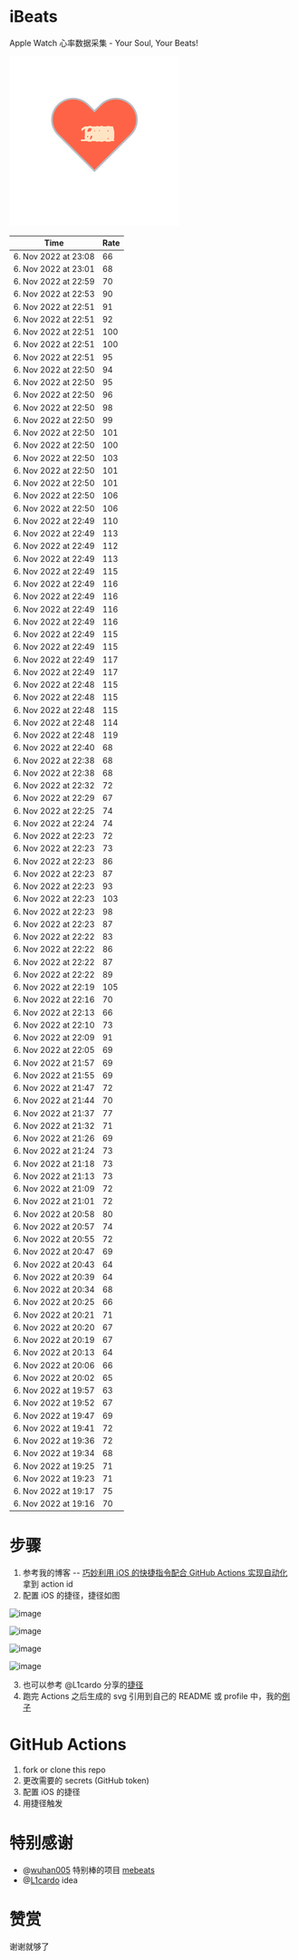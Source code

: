 # iBeats
Apple Watch 心率数据采集 - Your Soul, Your Beats!

![](./files/heart.svg)

<!--START_SECTION:my_heart_rate-->
| Time | Rate | 
 | ---- | ---- | 
| 6. Nov 2022 at 23:08 | 66 |
| 6. Nov 2022 at 23:01 | 68 |
| 6. Nov 2022 at 22:59 | 70 |
| 6. Nov 2022 at 22:53 | 90 |
| 6. Nov 2022 at 22:51 | 91 |
| 6. Nov 2022 at 22:51 | 92 |
| 6. Nov 2022 at 22:51 | 100 |
| 6. Nov 2022 at 22:51 | 100 |
| 6. Nov 2022 at 22:51 | 95 |
| 6. Nov 2022 at 22:50 | 94 |
| 6. Nov 2022 at 22:50 | 95 |
| 6. Nov 2022 at 22:50 | 96 |
| 6. Nov 2022 at 22:50 | 98 |
| 6. Nov 2022 at 22:50 | 99 |
| 6. Nov 2022 at 22:50 | 101 |
| 6. Nov 2022 at 22:50 | 100 |
| 6. Nov 2022 at 22:50 | 103 |
| 6. Nov 2022 at 22:50 | 101 |
| 6. Nov 2022 at 22:50 | 101 |
| 6. Nov 2022 at 22:50 | 106 |
| 6. Nov 2022 at 22:50 | 106 |
| 6. Nov 2022 at 22:49 | 110 |
| 6. Nov 2022 at 22:49 | 113 |
| 6. Nov 2022 at 22:49 | 112 |
| 6. Nov 2022 at 22:49 | 113 |
| 6. Nov 2022 at 22:49 | 115 |
| 6. Nov 2022 at 22:49 | 116 |
| 6. Nov 2022 at 22:49 | 116 |
| 6. Nov 2022 at 22:49 | 116 |
| 6. Nov 2022 at 22:49 | 116 |
| 6. Nov 2022 at 22:49 | 115 |
| 6. Nov 2022 at 22:49 | 115 |
| 6. Nov 2022 at 22:49 | 117 |
| 6. Nov 2022 at 22:49 | 117 |
| 6. Nov 2022 at 22:48 | 115 |
| 6. Nov 2022 at 22:48 | 115 |
| 6. Nov 2022 at 22:48 | 115 |
| 6. Nov 2022 at 22:48 | 114 |
| 6. Nov 2022 at 22:48 | 119 |
| 6. Nov 2022 at 22:40 | 68 |
| 6. Nov 2022 at 22:38 | 68 |
| 6. Nov 2022 at 22:38 | 68 |
| 6. Nov 2022 at 22:32 | 72 |
| 6. Nov 2022 at 22:29 | 67 |
| 6. Nov 2022 at 22:25 | 74 |
| 6. Nov 2022 at 22:24 | 74 |
| 6. Nov 2022 at 22:23 | 72 |
| 6. Nov 2022 at 22:23 | 73 |
| 6. Nov 2022 at 22:23 | 86 |
| 6. Nov 2022 at 22:23 | 87 |
| 6. Nov 2022 at 22:23 | 93 |
| 6. Nov 2022 at 22:23 | 103 |
| 6. Nov 2022 at 22:23 | 98 |
| 6. Nov 2022 at 22:23 | 87 |
| 6. Nov 2022 at 22:22 | 83 |
| 6. Nov 2022 at 22:22 | 86 |
| 6. Nov 2022 at 22:22 | 87 |
| 6. Nov 2022 at 22:22 | 89 |
| 6. Nov 2022 at 22:19 | 105 |
| 6. Nov 2022 at 22:16 | 70 |
| 6. Nov 2022 at 22:13 | 66 |
| 6. Nov 2022 at 22:10 | 73 |
| 6. Nov 2022 at 22:09 | 91 |
| 6. Nov 2022 at 22:05 | 69 |
| 6. Nov 2022 at 21:57 | 69 |
| 6. Nov 2022 at 21:55 | 69 |
| 6. Nov 2022 at 21:47 | 72 |
| 6. Nov 2022 at 21:44 | 70 |
| 6. Nov 2022 at 21:37 | 77 |
| 6. Nov 2022 at 21:32 | 71 |
| 6. Nov 2022 at 21:26 | 69 |
| 6. Nov 2022 at 21:24 | 73 |
| 6. Nov 2022 at 21:18 | 73 |
| 6. Nov 2022 at 21:13 | 73 |
| 6. Nov 2022 at 21:09 | 72 |
| 6. Nov 2022 at 21:01 | 72 |
| 6. Nov 2022 at 20:58 | 80 |
| 6. Nov 2022 at 20:57 | 74 |
| 6. Nov 2022 at 20:55 | 72 |
| 6. Nov 2022 at 20:47 | 69 |
| 6. Nov 2022 at 20:43 | 64 |
| 6. Nov 2022 at 20:39 | 64 |
| 6. Nov 2022 at 20:34 | 68 |
| 6. Nov 2022 at 20:25 | 66 |
| 6. Nov 2022 at 20:21 | 71 |
| 6. Nov 2022 at 20:20 | 67 |
| 6. Nov 2022 at 20:19 | 67 |
| 6. Nov 2022 at 20:13 | 64 |
| 6. Nov 2022 at 20:06 | 66 |
| 6. Nov 2022 at 20:02 | 65 |
| 6. Nov 2022 at 19:57 | 63 |
| 6. Nov 2022 at 19:52 | 67 |
| 6. Nov 2022 at 19:47 | 69 |
| 6. Nov 2022 at 19:41 | 72 |
| 6. Nov 2022 at 19:36 | 72 |
| 6. Nov 2022 at 19:34 | 68 |
| 6. Nov 2022 at 19:25 | 71 |
| 6. Nov 2022 at 19:23 | 71 |
| 6. Nov 2022 at 19:17 | 75 |
| 6. Nov 2022 at 19:16 | 70 |

<!--END_SECTION:my_heart_rate-->

# 步骤
1. 参考我的博客 -- [巧妙利用 iOS 的快捷指令配合 GitHub Actions 实现自动化](https://github.com/yihong0618/gitblog/issues/198) 拿到 action id
2. 配置 iOS 的捷径，捷径如图

![image](https://user-images.githubusercontent.com/15976103/122154218-0db0b480-ce97-11eb-93bb-5aec07c558dc.png)

![image](https://user-images.githubusercontent.com/15976103/122154236-186b4980-ce97-11eb-8e4b-70551a0391ae.png)

![image](https://user-images.githubusercontent.com/15976103/122154268-2d47dd00-ce97-11eb-902e-3acf292265a9.png)

![image](https://user-images.githubusercontent.com/15976103/122174055-fa144680-ceb4-11eb-9be2-3eb83cd516f7.png)

3. 也可以参考 @L1cardo 分享的[捷径](https://www.icloud.com/shortcuts/6ab6047b459c41ad822ad6b94b1c03d4)
4. 跑完 Actions 之后生成的 svg 引用到自己的 README 或 profile 中，我的[例子](https://github.com/yihong0618) 

# GitHub Actions

1. fork or clone this repo
2. 更改需要的 secrets (GitHub token)
3. 配置 iOS 的捷径
4. 用捷径触发

# 特别感谢
- @[wuhan005](https://github.com/wuhan005) 特别棒的项目 [mebeats](https://github.com/wuhan005/mebeats)
- @[L1cardo](https://github.com/L1cardo) idea

# 赞赏
谢谢就够了
